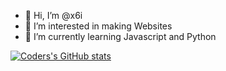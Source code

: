 - 👋 Hi, I’m @x6i
- 👀 I’m interested in making Websites
- 🌱 I’m currently learning Javascript and Python


[![Coders's GitHub stats](https://github-readme-stats.vercel.app/api?username=x6i)](https://github.com/x61/x61)
               
<!---
x6i/x6i is a ✨ special ✨ repository because its `README.md` (this file) appears on your GitHub profile.
You can click the Preview link to take a look at your changes.
--->
